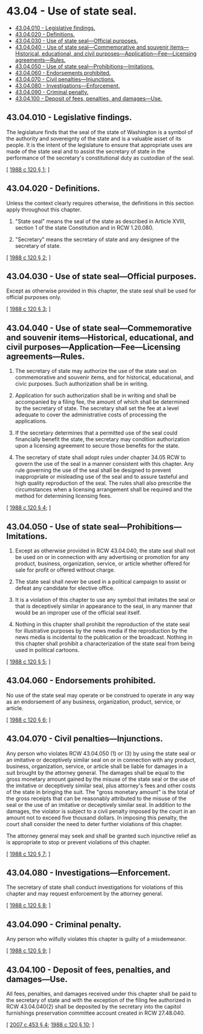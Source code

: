 # 43.04 - Use of state seal.
* [43.04.010 - Legislative findings.](#4304010---legislative-findings)
* [43.04.020 - Definitions.](#4304020---definitions)
* [43.04.030 - Use of state seal—Official purposes.](#4304030---use-of-state-sealofficial-purposes)
* [43.04.040 - Use of state seal—Commemorative and souvenir items—Historical, educational, and civil purposes—Application—Fee—Licensing agreements—Rules.](#4304040---use-of-state-sealcommemorative-and-souvenir-itemshistorical-educational-and-civil-purposesapplicationfeelicensing-agreementsrules)
* [43.04.050 - Use of state seal—Prohibitions—Imitations.](#4304050---use-of-state-sealprohibitionsimitations)
* [43.04.060 - Endorsements prohibited.](#4304060---endorsements-prohibited)
* [43.04.070 - Civil penalties—Injunctions.](#4304070---civil-penaltiesinjunctions)
* [43.04.080 - Investigations—Enforcement.](#4304080---investigationsenforcement)
* [43.04.090 - Criminal penalty.](#4304090---criminal-penalty)
* [43.04.100 - Deposit of fees, penalties, and damages—Use.](#4304100---deposit-of-fees-penalties-and-damagesuse)
## 43.04.010 - Legislative findings.
The legislature finds that the seal of the state of Washington is a symbol of the authority and sovereignty of the state and is a valuable asset of its people. It is the intent of the legislature to ensure that appropriate uses are made of the state seal and to assist the secretary of state in the performance of the secretary's constitutional duty as custodian of the seal.

\[ [1988 c 120 § 1](http://leg.wa.gov/CodeReviser/documents/sessionlaw/1988c120.pdf?cite=1988%20c%20120%20§%201); \]

## 43.04.020 - Definitions.
Unless the context clearly requires otherwise, the definitions in this section apply throughout this chapter.

1. "State seal" means the seal of the state as described in Article XVIII, section 1 of the state Constitution and in RCW 1.20.080.

2. "Secretary" means the secretary of state and any designee of the secretary of state.

\[ [1988 c 120 § 2](http://leg.wa.gov/CodeReviser/documents/sessionlaw/1988c120.pdf?cite=1988%20c%20120%20§%202); \]

## 43.04.030 - Use of state seal—Official purposes.
Except as otherwise provided in this chapter, the state seal shall be used for official purposes only.

\[ [1988 c 120 § 3](http://leg.wa.gov/CodeReviser/documents/sessionlaw/1988c120.pdf?cite=1988%20c%20120%20§%203); \]

## 43.04.040 - Use of state seal—Commemorative and souvenir items—Historical, educational, and civil purposes—Application—Fee—Licensing agreements—Rules.
1. The secretary of state may authorize the use of the state seal on commemorative and souvenir items, and for historical, educational, and civic purposes. Such authorization shall be in writing.

2. Application for such authorization shall be in writing and shall be accompanied by a filing fee, the amount of which shall be determined by the secretary of state. The secretary shall set the fee at a level adequate to cover the administrative costs of processing the applications.

3. If the secretary determines that a permitted use of the seal could financially benefit the state, the secretary may condition authorization upon a licensing agreement to secure those benefits for the state.

4. The secretary of state shall adopt rules under chapter 34.05 RCW to govern the use of the seal in a manner consistent with this chapter. Any rule governing the use of the seal shall be designed to prevent inappropriate or misleading use of the seal and to assure tasteful and high quality reproduction of the seal. The rules shall also prescribe the circumstances when a licensing arrangement shall be required and the method for determining licensing fees.

\[ [1988 c 120 § 4](http://leg.wa.gov/CodeReviser/documents/sessionlaw/1988c120.pdf?cite=1988%20c%20120%20§%204); \]

## 43.04.050 - Use of state seal—Prohibitions—Imitations.
1. Except as otherwise provided in RCW 43.04.040, the state seal shall not be used on or in connection with any advertising or promotion for any product, business, organization, service, or article whether offered for sale for profit or offered without charge.

2. The state seal shall never be used in a political campaign to assist or defeat any candidate for elective office.

3. It is a violation of this chapter to use any symbol that imitates the seal or that is deceptively similar in appearance to the seal, in any manner that would be an improper use of the official seal itself.

4. Nothing in this chapter shall prohibit the reproduction of the state seal for illustrative purposes by the news media if the reproduction by the news media is incidental to the publication or the broadcast. Nothing in this chapter shall prohibit a characterization of the state seal from being used in political cartoons.

\[ [1988 c 120 § 5](http://leg.wa.gov/CodeReviser/documents/sessionlaw/1988c120.pdf?cite=1988%20c%20120%20§%205); \]

## 43.04.060 - Endorsements prohibited.
No use of the state seal may operate or be construed to operate in any way as an endorsement of any business, organization, product, service, or article.

\[ [1988 c 120 § 6](http://leg.wa.gov/CodeReviser/documents/sessionlaw/1988c120.pdf?cite=1988%20c%20120%20§%206); \]

## 43.04.070 - Civil penalties—Injunctions.
Any person who violates RCW 43.04.050 (1) or (3) by using the state seal or an imitative or deceptively similar seal on or in connection with any product, business, organization, service, or article shall be liable for damages in a suit brought by the attorney general. The damages shall be equal to the gross monetary amount gained by the misuse of the state seal or the use of the imitative or deceptively similar seal, plus attorney's fees and other costs of the state in bringing the suit. The "gross monetary amount" is the total of the gross receipts that can be reasonably attributed to the misuse of the seal or the use of an imitative or deceptively similar seal. In addition to the damages, the violator is subject to a civil penalty imposed by the court in an amount not to exceed five thousand dollars. In imposing this penalty, the court shall consider the need to deter further violations of this chapter.

The attorney general may seek and shall be granted such injunctive relief as is appropriate to stop or prevent violations of this chapter.

\[ [1988 c 120 § 7](http://leg.wa.gov/CodeReviser/documents/sessionlaw/1988c120.pdf?cite=1988%20c%20120%20§%207); \]

## 43.04.080 - Investigations—Enforcement.
The secretary of state shall conduct investigations for violations of this chapter and may request enforcement by the attorney general.

\[ [1988 c 120 § 8](http://leg.wa.gov/CodeReviser/documents/sessionlaw/1988c120.pdf?cite=1988%20c%20120%20§%208); \]

## 43.04.090 - Criminal penalty.
Any person who wilfully violates this chapter is guilty of a misdemeanor.

\[ [1988 c 120 § 9](http://leg.wa.gov/CodeReviser/documents/sessionlaw/1988c120.pdf?cite=1988%20c%20120%20§%209); \]

## 43.04.100 - Deposit of fees, penalties, and damages—Use.
All fees, penalties, and damages received under this chapter shall be paid to the secretary of state and with the exception of the filing fee authorized in RCW 43.04.040(2) shall be deposited by the secretary into the capitol furnishings preservation committee account created in RCW 27.48.040.

\[ [2007 c 453 § 4](http://lawfilesext.leg.wa.gov/biennium/2007-08/Pdf/Bills/Session%20Laws/House/1896-S2.SL.pdf?cite=2007%20c%20453%20§%204); [1988 c 120 § 10](http://leg.wa.gov/CodeReviser/documents/sessionlaw/1988c120.pdf?cite=1988%20c%20120%20§%2010); \]

